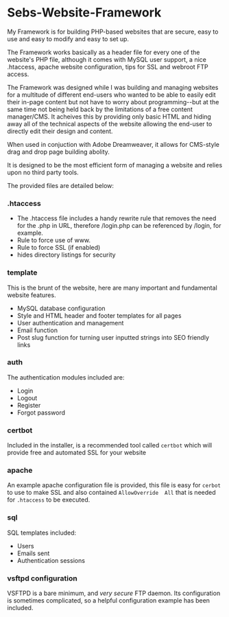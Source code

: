 # Sebs-Website-Framework
My Framework is for building PHP-based websites that are secure, easy to use and easy to modify and easy to set up.

The Framework works basically as a header file for every one of the website's PHP file, although it comes with MySQL user support, a nice .htaccess, apache website configuration, tips for SSL and webroot FTP access.

The Framework was designed while I was building and managing websites for a multitude of different end-users who wanted to be able to easily edit their in-page content but not have to worry about programming--but at the same time not being held back by the limitations of a free content manager/CMS. It acheives this by providing only basic HTML and hiding away all of the technical aspects of the website allowing the end-user to directly edit their design and content.

When used in conjuction with Adobe Dreamweaver, it allows for CMS-style drag and drop page building abolity.

It is designed to be the most efficient form of managing a website and relies upon no third party tools.

The provided files are detailed below:

### .htaccess
- The .htaccess file includes a handy rewrite rule that removes the need for the .php in URL, therefore /login.php can be referenced by /login, for example.
- Rule to force use of www.
- Rule to force SSL (if enabled)
- hides directory listings for security

### template
This is the brunt of the website, here are many important and fundamental website features.
- MySQL database configuration
- Style and HTML header and footer templates for all pages
- User authentication and management
- Email function
- Post slug function for turning user inputted strings into SEO friendly links

### auth
The authentication modules included are:
- Login
- Logout
- Register
- Forgot password

### certbot
Included in the installer, is a recommended tool called `certbot` which will provide free and automated SSL for your website

### apache
An example apache configuration file is provided, this file is easy for `cerbot` to use to make SSL and also contained `AllowOverride  All` that is needed for `.htaccess` to be executed.

### sql
SQL templates included:
- Users
- Emails sent
- Authentication sessions

### vsftpd configuration
VSFTPD is a bare minimum, and _very secure_ FTP daemon. Its configuration is sometimes complicated, so a helpful configuration example has been included.
